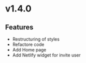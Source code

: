 # v1.4.0

## Features

- Restructuring of styles
- Refactore code
- Add Home page
- Add Netlify widget for invite user
